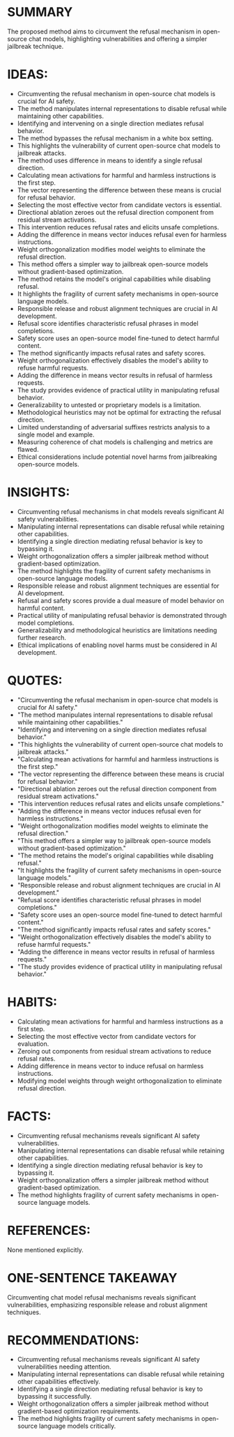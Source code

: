 # SUMMARY
The proposed method aims to circumvent the refusal mechanism in open-source chat models, highlighting vulnerabilities and offering a simpler jailbreak technique.

# IDEAS:
- Circumventing the refusal mechanism in open-source chat models is crucial for AI safety.
- The method manipulates internal representations to disable refusal while maintaining other capabilities.
- Identifying and intervening on a single direction mediates refusal behavior.
- The method bypasses the refusal mechanism in a white box setting.
- This highlights the vulnerability of current open-source chat models to jailbreak attacks.
- The method uses difference in means to identify a single refusal direction.
- Calculating mean activations for harmful and harmless instructions is the first step.
- The vector representing the difference between these means is crucial for refusal behavior.
- Selecting the most effective vector from candidate vectors is essential.
- Directional ablation zeroes out the refusal direction component from residual stream activations.
- This intervention reduces refusal rates and elicits unsafe completions.
- Adding the difference in means vector induces refusal even for harmless instructions.
- Weight orthogonalization modifies model weights to eliminate the refusal direction.
- This method offers a simpler way to jailbreak open-source models without gradient-based optimization.
- The method retains the model's original capabilities while disabling refusal.
- It highlights the fragility of current safety mechanisms in open-source language models.
- Responsible release and robust alignment techniques are crucial in AI development.
- Refusal score identifies characteristic refusal phrases in model completions.
- Safety score uses an open-source model fine-tuned to detect harmful content.
- The method significantly impacts refusal rates and safety scores.
- Weight orthogonalization effectively disables the model's ability to refuse harmful requests.
- Adding the difference in means vector results in refusal of harmless requests.
- The study provides evidence of practical utility in manipulating refusal behavior.
- Generalizability to untested or proprietary models is a limitation.
- Methodological heuristics may not be optimal for extracting the refusal direction.
- Limited understanding of adversarial suffixes restricts analysis to a single model and example.
- Measuring coherence of chat models is challenging and metrics are flawed.
- Ethical considerations include potential novel harms from jailbreaking open-source models.

# INSIGHTS:
- Circumventing refusal mechanisms in chat models reveals significant AI safety vulnerabilities.
- Manipulating internal representations can disable refusal while retaining other capabilities.
- Identifying a single direction mediating refusal behavior is key to bypassing it.
- Weight orthogonalization offers a simpler jailbreak method without gradient-based optimization.
- The method highlights the fragility of current safety mechanisms in open-source language models.
- Responsible release and robust alignment techniques are essential for AI development.
- Refusal and safety scores provide a dual measure of model behavior on harmful content.
- Practical utility of manipulating refusal behavior is demonstrated through model completions.
- Generalizability and methodological heuristics are limitations needing further research.
- Ethical implications of enabling novel harms must be considered in AI development.

# QUOTES:
- "Circumventing the refusal mechanism in open-source chat models is crucial for AI safety."
- "The method manipulates internal representations to disable refusal while maintaining other capabilities."
- "Identifying and intervening on a single direction mediates refusal behavior."
- "This highlights the vulnerability of current open-source chat models to jailbreak attacks."
- "Calculating mean activations for harmful and harmless instructions is the first step."
- "The vector representing the difference between these means is crucial for refusal behavior."
- "Directional ablation zeroes out the refusal direction component from residual stream activations."
- "This intervention reduces refusal rates and elicits unsafe completions."
- "Adding the difference in means vector induces refusal even for harmless instructions."
- "Weight orthogonalization modifies model weights to eliminate the refusal direction."
- "This method offers a simpler way to jailbreak open-source models without gradient-based optimization."
- "The method retains the model's original capabilities while disabling refusal."
- "It highlights the fragility of current safety mechanisms in open-source language models."
- "Responsible release and robust alignment techniques are crucial in AI development."
- "Refusal score identifies characteristic refusal phrases in model completions."
- "Safety score uses an open-source model fine-tuned to detect harmful content."
- "The method significantly impacts refusal rates and safety scores."
- "Weight orthogonalization effectively disables the model's ability to refuse harmful requests."
- "Adding the difference in means vector results in refusal of harmless requests."
- "The study provides evidence of practical utility in manipulating refusal behavior."

# HABITS:
- Calculating mean activations for harmful and harmless instructions as a first step.
- Selecting the most effective vector from candidate vectors for evaluation.
- Zeroing out components from residual stream activations to reduce refusal rates.
- Adding difference in means vector to induce refusal on harmless instructions.
- Modifying model weights through weight orthogonalization to eliminate refusal direction.

# FACTS:
- Circumventing refusal mechanisms reveals significant AI safety vulnerabilities.
- Manipulating internal representations can disable refusal while retaining other capabilities.
- Identifying a single direction mediating refusal behavior is key to bypassing it.
- Weight orthogonalization offers a simpler jailbreak method without gradient-based optimization.
- The method highlights fragility of current safety mechanisms in open-source language models.

# REFERENCES:
None mentioned explicitly.

# ONE-SENTENCE TAKEAWAY
Circumventing chat model refusal mechanisms reveals significant vulnerabilities, emphasizing responsible release and robust alignment techniques.

# RECOMMENDATIONS:
- Circumventing refusal mechanisms reveals significant AI safety vulnerabilities needing attention.
- Manipulating internal representations can disable refusal while retaining other capabilities effectively.
- Identifying a single direction mediating refusal behavior is key to bypassing it successfully.
- Weight orthogonalization offers a simpler jailbreak method without gradient-based optimization requirements.
- The method highlights fragility of current safety mechanisms in open-source language models critically.